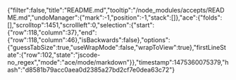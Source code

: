 {"filter":false,"title":"README.md","tooltip":"/node_modules/accepts/README.md","undoManager":{"mark":-1,"position":-1,"stack":[]},"ace":{"folds":[],"scrolltop":1451,"scrollleft":0,"selection":{"start":{"row":118,"column":37},"end":{"row":118,"column":46},"isBackwards":false},"options":{"guessTabSize":true,"useWrapMode":false,"wrapToView":true},"firstLineState":{"row":102,"state":"jscode-no_regex","mode":"ace/mode/markdown"}},"timestamp":1475360075379,"hash":"d8581b79acc0aea0d2385a27bd2cf7e0dea63c72"}